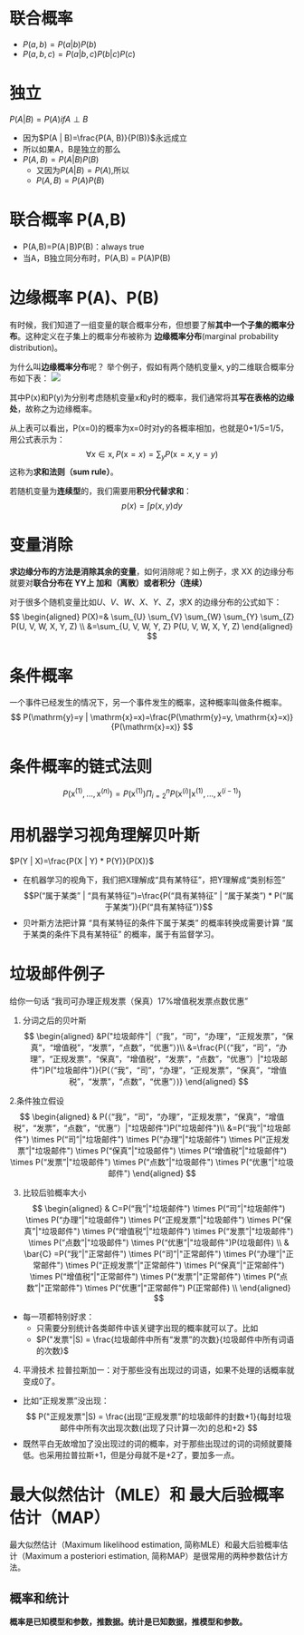 # 联合概率
- $P(a,b) = P(a|b)P(b)$
- $P(a,b,c)= P(a|b,c)P(b|c)P(c)$

# 独立
$P(A|B) = P(A) if A \perp B$
- 因为$P(A | B)=\frac{P(A, B)}{P(B)}$永远成立
- 所以如果A，B是独立的那么
- $P(A,B) = P(A|B) P(B)$
  - 又因为$P(A|B) = P(A)$,所以
  - $P(A,B) = P(A)P(B)$

# 联合概率 P(A,B)
- P(A,B)=P(A∣B)P(B)：always true
- 当A，B独立同分布时，P(A,B) = P(A)P(B)

# 边缘概率 P(A)、P(B)
有时候，我们知道了一组变量的联合概率分布，但想要了解**其中一个子集的概率分布**。这种定义在子集上的概率分布被称为 **边缘概率分布**(marginal probability distribution)。

为什么叫**边缘概率分布**呢？ 举个例子，假如有两个随机变量x, y的二维联合概率分布如下表：
![](https://images2018.cnblogs.com/blog/1258764/201808/1258764-20180815114235758-629263311.png)

其中P(x)和P(y)为分别考虑随机变量x和y时的概率，我们通常将其**写在表格的边缘处**，故称之为边缘概率。

从上表可以看出，P(x=0)的概率为x=0时对y的各概率相加，也就是0+1/5=1/5，用公式表示为：
$$\forall x \in \mathrm{x}, P(\mathrm{x}=x)=\sum_{y} P(\mathrm{x}=x, \mathrm{y}=y)$$
这称为**求和法则（sum rule）**。

若随机变量为**连续型**的，我们需要用**积分代替求和**：
  $$
  p(x)=\int p(x, y) d y
  $$

# 变量消除
**求边缘分布的方法是消除其余的变量**，如何消除呢？如上例子，求 XX 的边缘分布就要对**联合分布在 YY上 加和（离散）或者积分（连续）**

对于很多个随机变量比如$U、V、W、X、Y、Z$，求X 的边缘分布的公式如下：
$$
\begin{aligned}
P(X)=& \sum_{U} \sum_{V} \sum_{W} \sum_{Y} \sum_{Z} P(U, V, W, X, Y, Z) \\
&=\sum_{U, V, W, Y, Z} P(U, V, W, X, Y, Z)
\end{aligned}
$$

# 条件概率
一个事件已经发生的情况下，另一个事件发生的概率，这种概率叫做条件概率。
$$
P(\mathrm{y}=y | \mathrm{x}=x)=\frac{P(\mathrm{y}=y, \mathrm{x}=x)}{P(\mathrm{x}=x)}
$$
# 条件概率的链式法则
$$P\left(\mathrm{x}^{(1)}, \ldots, \mathrm{x}^{(n)}\right)=P\left(\mathrm{x}^{(1)}\right) \Pi_{i=2}^{n} P\left(\mathrm{x}^{(i)} | \mathrm{x}^{(1)}, \ldots, \mathrm{x}^{(i-1)}\right)$$

# 用机器学习视角理解贝叶斯
$P(Y | X)=\frac{P(X | Y) * P(Y)}{P(X)}$
- 在机器学习的视角下，我们把X理解成“具有某特征”，把Y理解成“类别标签”
$$P(“属于某类” | “具有某特征”)=\frac{P(“具有某特征” | “属于某类”) * P(“属于某类”)}{P(“具有某特征”)}$$
- 贝叶斯方法把计算 “具有某特征的条件下属于某类” 的概率转换成需要计算 “属于某类的条件下具有某特征” 的概率，属于有监督学习。

# 垃圾邮件例子
给你一句话 “我司可办理正规发票（保真）17%增值税发票点数优惠”
1. 分词之后的贝叶斯
$$
\begin{aligned}
  &P("垃圾邮件"|（“我”，“司”，“办理”，“正规发票”，“保真”，“增值税”，“发票”，“点数”，“优惠”）)\\
  &=\frac{P(（“我”，“司”，“办理”，“正规发票”，“保真”，“增值税”，“发票”，“点数”，“优惠”）|"垃圾邮件")P("垃圾邮件")}{P(（“我”，“司”，“办理”，“正规发票”，“保真”，“增值税”，“发票”，“点数”，“优惠”）)}
\end{aligned}
$$

2.条件独立假设
$$
\begin{aligned}
& P(（“我”，“司”，“办理”，“正规发票”，“保真”，“增值税”，“发票”，“点数”，“优惠”）|"垃圾邮件")P("垃圾邮件")\\
&=P(“我”|"垃圾邮件") \times P(“司”|"垃圾邮件") \times P(“办理”|"垃圾邮件") \times P(“正规发票”|"垃圾邮件") \times P(“保真”|"垃圾邮件") \times P(“增值税”|"垃圾邮件") \times P(“发票”|"垃圾邮件") \times P(“点数”|"垃圾邮件") \times P(“优惠”|"垃圾邮件") 
\end{aligned}
$$

3. 比较后验概率大小
$$
\begin{aligned}
& C=P(“我”|"垃圾邮件") \times P(“司”|"垃圾邮件") \times P(“办理”|"垃圾邮件") \times P(“正规发票”|"垃圾邮件") \times P(“保真”|"垃圾邮件") \times P(“增值税”|"垃圾邮件") \times P(“发票”|"垃圾邮件") \times P(“点数”|"垃圾邮件") \times P(“优惠”|"垃圾邮件")P(垃圾邮件) \\
& \bar{C} =P(“我”|"正常邮件") \times P(“司”|"正常邮件") \times P(“办理”|"正常邮件") \times P(“正规发票”|"正常邮件") \times P(“保真”|"正常邮件") \times P(“增值税”|"正常邮件") \times P(“发票”|"正常邮件") \times P(“点数”|"正常邮件") \times P(“优惠”|"正常邮件") P(正常邮件) \\
\end{aligned}
$$
- 每一项都特别好求：
  - 只需要分别统计各类邮件中该关键字出现的概率就可以了。比如
  - $P("发票"|S) = \frac{垃圾邮件中所有“发票”的次数}{垃圾邮件中所有词语的次数}$

4. 平滑技术
拉普拉斯加一：对于那些没有出现过的词语，如果不处理的话概率就变成0了。

- 比如“正规发票”没出现：
$$
P("正规发票"|S) = \frac{出现“正规发票”的垃圾邮件的封数+1}{每封垃圾邮件中所有次出现次数(出现了只计算一次)的总和+2}
$$
- 既然平白无故增加了没出现过的词的概率，对于那些出现过的词的词频就要降低。也采用拉普拉斯+1，但是分母就不是+2了，要加多一点。


# 最大似然估计（MLE）和 最大后验概率估计（MAP）
最大似然估计（Maximum likelihood estimation, 简称MLE）和最大后验概率估计（Maximum a posteriori estimation, 简称MAP）是很常用的两种参数估计方法。
## 概率和统计
**概率是已知模型和参数，推数据。统计是已知数据，推模型和参数。**

 